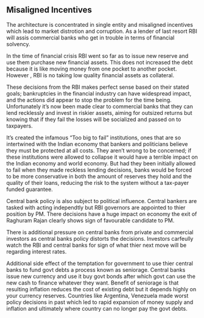 ## Misaligned Incentives

The architecture is concentrated in single entity and misaligned incentives which lead to market distrotion and corruption. As a lender of last resort RBI will assis commercial banks who get in trouble in terms of financial solvency.

In the time of financial crisis RBI went so far as to issue new reserve and use them purchase new financial assets. This does not increased the debt because it is like moving money from one pocket to another pocket. However , RBI is no taking low quality financial assets as collateral.

These decisions from the RBI makes perfect sense based on their stated goals; bankruptcies in the financial industry can have widespread impact, and the actions did appear to stop the problem for the time being. Unfortunately it’s now been made clear to commercial banks that they can lend recklessly and invest in riskier assets, aiming for outsized returns but knowing that if they fail the losses will be socialized and passed on to taxpayers.

It’s created the infamous “Too big to fail” institutions, ones that are so intertwined with the Indian economy that bankers and politicians believe they must be protected at all costs. They aren’t wrong to be concerned; if these institutions were allowed to collapse it would have a terrible impact on the Indian economy and world economy. But had they been initially allowed to fail when they made reckless lending decisions, banks would be forced to be more conservative in both the amount of reserves they hold and the quality of their loans, reducing the risk to the system without a tax-payer funded guarantee.

Central bank policy is also subject to political influence. Central bankers are tasked with acting independtly but RBI governors are appointed to thier position by PM. There decisions have a huge impact on economy the exit of Raghuram Rajan clearly shows sign of favourable candidate to PM.

There is additional pressure on central banks from private and commercial investors as central banks policy distorts the decisions. Investors carfeully watch the RBI and central banks for sign of what thier next move will be regarding interest rates.

Additional side effect of the temptation for government to use thier central banks to fund govt debts a process known as seniorage. Central banks issue new currency and use it buy govt bonds after which govt can use the new cash to finance whatever they want. Benefit of seniorage is that resulting inflation reduces the cost of existing debt but it depends highly on your currency reserves. Countries like Argentina, Venezuela made worst policy decisions in past which led to rapid expansion of money supply and inflation and ultimately where country can no longer pay the govt debts.

